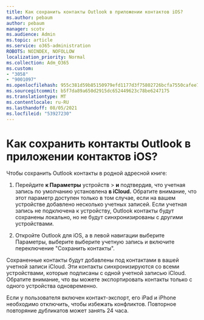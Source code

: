```yaml
---
title: Как сохранить контакты Outlook в приложении контактов iOS?
ms.author: pebaum
author: pebaum
manager: scotv
ms.audience: Admin
ms.topic: article
ms.service: o365-administration
ROBOTS: NOINDEX, NOFOLLOW
localization_priority: Normal
ms.collection: Adm_O365
ms.custom:
- "3058"
- "9001097"
ms.openlocfilehash: 955c381d59b85150979efd1177d3f75802726bcfa7550cafee7eb0fb8e7381d2
ms.sourcegitcommit: b5f7da89a650d2915dc652449623c78be6247175
ms.translationtype: MT
ms.contentlocale: ru-RU
ms.lasthandoff: 08/05/2021
ms.locfileid: "53927230"
---
```

# <a name="how-do-i-save-my-outlook-contacts-to-my-ios-contacts-app"></a>Как сохранить контакты Outlook в приложении контактов iOS?

Чтобы сохранить Outlook контакты в родной адресной книге:
 
1. Перейдите **к Параметры** устройств  >  **и** подтвердив, что учетная запись по умолчанию установлена **в iCloud.**  Обратите внимание, что этот параметр доступен только в том случае, если на вашем устройстве добавлено несколько учетных записей. Если учетная запись не подключена к устройству, Outlook контакты будут сохранены локально, но не будут синхронизированы с другими устройствами.
 
2. Откройте Outlook для iOS, а в левой навигации выберите Параметры, выберите выберите учетную  запись и включите переключение "Сохранить контакты".
 
Сохраненные контакты будут добавлены под контактами в вашей учетной записи iCloud. Эти контакты синхронизируются со всеми устройствами, которые подписаны с одной учетной записью iCloud. Обратите внимание, что вы можете экспортировать контакты только с одного устройства одновременно.
 
Если у пользователя включен контакт-экспорт, его iPad и iPhone необходимо отключить, чтобы избежать конфликтов. Повторное повторяние дубликатов может занять 24 часа.